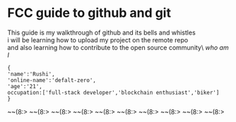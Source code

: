 # FCC guide to github and git 
This guide is my walkthrough of github and its bells and whistles\
i will be learning how to upload my project on the remote repo\
and also learning how to contribute to the open source community\ 
*who am I* 
```
{
'name':'Rushi',
'online-name':'defalt-zero',
'age':'21',
occupation:['full-stack developer','blockchain enthusiast','biker']
}
```
~~(8:> ~~(8:> ~~(8:> ~~(8:> ~~(8:> ~~(8:> ~~(8:> ~~(8:> ~~(8:> ~~(8:>
